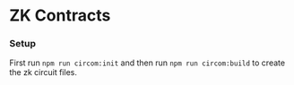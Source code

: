 # ZK Contracts

### Setup
First run `npm run circom:init` and then run `npm run circom:build` to create the
zk circuit files.